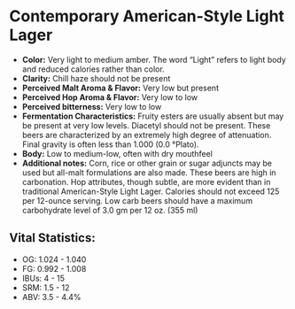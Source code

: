 # Contemporary American-Style Light Lager

- **Color:** Very light to medium amber. The word “Light” refers to light body and reduced calories rather than color.
- **Clarity:** Chill haze should not be present
- **Perceived Malt Aroma & Flavor:** Very low but present
- **Perceived Hop Aroma & Flavor:** Very low to low
- **Perceived bitterness:** Very low to low
- **Fermentation Characteristics:** Fruity esters are usually absent but may be present at very low levels. Diacetyl should not be present. These beers are characterized by an extremely high degree of attenuation. Final gravity is often less than 1.000 (0.0 °Plato).
- **Body:** Low to medium-low, often with dry mouthfeel
- **Additional notes:** Corn, rice or other grain or sugar adjuncts may be used but all-malt formulations are also made. These beers are high in carbonation. Hop attributes, though subtle, are more evident than in traditional American-Style Light Lager. Calories should not exceed 125 per 12-ounce serving. Low carb beers should have a maximum carbohydrate level of 3.0 gm per 12 oz. (355 ml)

## Vital Statistics:

- OG: 1.024 - 1.040
- FG: 0.992 - 1.008
- IBUs: 4 - 15
- SRM: 1.5 - 12
- ABV: 3.5 - 4.4%
